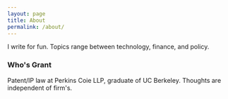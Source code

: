 ```yaml
---
layout: page
title: About
permalink: /about/
---
```


I write for fun. Topics range between technology, finance, and policy.

### Who's Grant

Patent/IP law at Perkins Coie LLP, graduate of UC Berkeley. Thoughts are independent of firm's.

<!-- ### Contact me

[email@domain.com](mailto:email@domain.com) -->